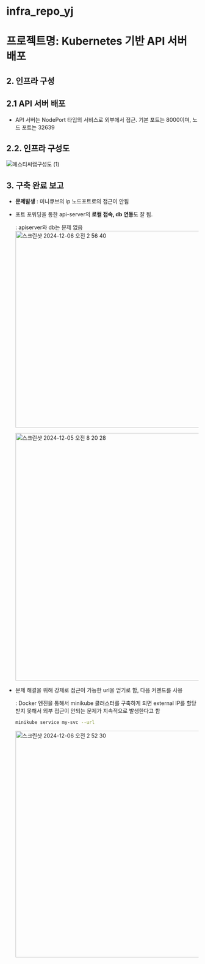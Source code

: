 # infra_repo_yj

# 프로젝트명: Kubernetes 기반 API 서버 배포

## 2. 인프라 구성

## 2.1 API 서버 배포
- API 서버는 NodePort 타입의 서비스로 외부에서 접근. 기본 포트는 8000이며, 노드 포트는 32639

## 2.2. 인프라 구성도
![에스티씨랩구성도 (1)](https://github.com/user-attachments/assets/b5ce48e9-0faa-44f8-867a-a3543c41c257)


## 3. 구축 완료 보고
- **문제발생** : 미니큐브의 ip 노드포트로의 접근이 안됨
- 포트 포워딩을 통한 api-server의 **로컬 접속, db 연동**도 잘 됨.
  
  : apiserver와 db는 문제 없음
  <img width="514" alt="스크린샷 2024-12-06 오전 2 56 40" src="https://github.com/user-attachments/assets/9650e785-42f6-46e9-b51e-943579f34172">

  <img width="647" alt="스크린샷 2024-12-05 오전 8 20 28" src="https://github.com/user-attachments/assets/e246bac1-9247-4f5a-b366-774131337d0f">

- 문제 해결을 위해 강제로 접근이 가능한 url을 얻기로 함, 다음 커멘드를 사용
  
  : Docker 엔진을 통해서 minikube 클러스터를 구축하게 되면 external IP를 할당받지 못해서 외부 접근이 안되는 문제가 지속적으로 발생한다고 함
  ```bash
  minikube service my-svc --url
  ```
  
  <img width="592" alt="스크린샷 2024-12-06 오전 2 52 30" src="https://github.com/user-attachments/assets/70809806-329c-45d9-9674-6b04a8522c3b">

